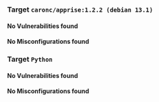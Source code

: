 
### Target `caronc/apprise:1.2.2 (debian 13.1)`
#### No Vulnerabilities found
#### No Misconfigurations found
### Target `Python`
#### No Vulnerabilities found
#### No Misconfigurations found
